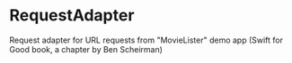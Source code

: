 # RequestAdapter
Request adapter for URL requests from "MovieLister" demo app (Swift for Good book, a chapter by Ben Scheirman)
